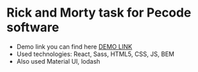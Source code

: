 # Rick and Morty task for Pecode software

- Demo link you can find here [DEMO LINK](https://alexmogwaiii.github.io/rick-and-morty-test-task/#/)
- Used technologies: React, Sass, HTML5, CSS, JS, BEM
- Also used Material UI, lodash